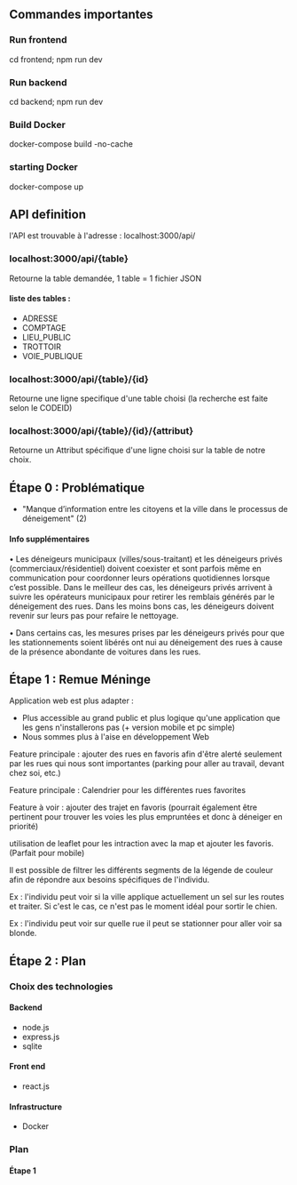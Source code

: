 ## Commandes importantes
### Run frontend 
cd frontend; npm run dev
### Run backend 
cd backend; npm run dev
### Build Docker
docker-compose build -no-cache
### starting Docker
docker-compose up

## API definition
l'API est trouvable à l'adresse : localhost:3000/api/

### localhost:3000/api/{table}
Retourne la table demandée, 1 table = 1 fichier JSON
#### liste des tables :
- ADRESSE
- COMPTAGE
- LIEU_PUBLIC
- TROTTOIR
- VOIE_PUBLIQUE

### localhost:3000/api/{table}/{id}
Retourne une ligne specifique d'une table choisi (la recherche est faite selon le CODEID)

### localhost:3000/api/{table}/{id}/{attribut}
Retourne un Attribut spécifique d'une ligne choisi sur la table de notre choix.

## Étape 0 : Problématique 
 - "Manque d’information entre les citoyens et la ville dans le processus de déneigement" (2)
#### Info supplémentaires 
•	Les déneigeurs municipaux (villes/sous-traitant) et les déneigeurs privés (commerciaux/résidentiel) doivent coexister et sont parfois même en communication pour coordonner leurs opérations quotidiennes lorsque c’est possible. Dans le meilleur des cas, les déneigeurs privés arrivent à suivre les opérateurs municipaux pour retirer les remblais générés par le déneigement des rues. Dans les moins bons cas, les déneigeurs doivent revenir sur leurs pas pour refaire le nettoyage.

•	Dans certains cas, les mesures prises par les déneigeurs privés pour que les stationnements soient libérés ont nui au déneigement des rues à cause de la présence abondante de voitures dans les rues.

## Étape 1 : Remue Méninge
Application web est plus adapter :
 - Plus accessible au grand public et plus logique qu'une application que les gens n'installerons pas (+ version mobile et pc simple)
 - Nous sommes plus à l'aise en développement Web

Feature principale : ajouter des rues en favoris afin d'être alerté seulement par les rues qui nous sont importantes (parking pour aller au travail, devant chez soi, etc.)
 
Feature principale : Calendrier pour les différentes rues favorites

Feature à voir : ajouter des trajet en favoris (pourrait également être pertinent pour trouver les voies les plus empruntées et donc à déneiger en priorité)

utilisation de leaflet pour les intraction avec la map et ajouter les favoris. (Parfait pour mobile)


Il est possible de filtrer les différents segments de la légende de couleur afin de répondre aux besoins spécifiques de l'individu. 

   Ex : l'individu peut voir si la ville applique actuellement un sel sur les routes et traiter. Si c'est le cas, ce n'est pas le moment idéal pour sortir le chien. 

   Ex : l'individu peut voir sur quelle rue il peut se stationner pour aller voir sa blonde.


## Étape 2 : Plan

### Choix des technologies 

#### Backend
 - node.js
 - express.js
 - sqlite

#### Front end
 - react.js

#### Infrastructure
 - Docker
   
### Plan

#### Étape 1
